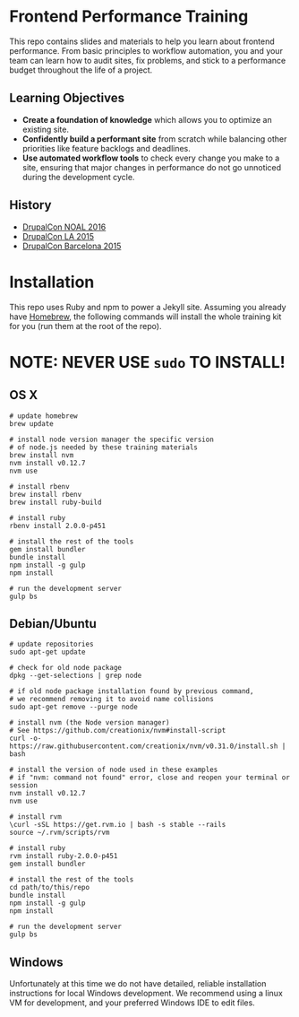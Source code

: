 # Frontend Performance Training

This repo contains slides and materials to help you learn about frontend performance. From basic principles to workflow automation, you and your team can learn how to audit sites, fix problems, and stick to a performance budget throughout the life of a project.

## Learning Objectives

- **Create a foundation of knowledge** which allows you to optimize an existing site.
- **Confidently build a performant site** from scratch while balancing other priorities like feature backlogs and deadlines.
- **Use automated workflow tools** to check every change you make to a site, ensuring that major changes in performance do not go unnoticed during the development cycle.

## History

* [DrupalCon NOAL 2016](https://events.drupal.org/neworleans2016/training/frontend-performance)
* [DrupalCon LA 2015](https://events.drupal.org/losangeles2015/training/frontend-performance-training)
* [DrupalCon Barcelona 2015](https://events.drupal.org/barcelona2015/training/frontend-performance-training)

# Installation

This repo uses Ruby and npm to power a Jekyll site. Assuming you already have [Homebrew](http://brew.sh/), the following commands will install the whole training kit for you (run them at the root of the repo).

# NOTE: NEVER USE `sudo` TO INSTALL!

## OS X

```
# update homebrew
brew update

# install node version manager the specific version
# of node.js needed by these training materials
brew install nvm
nvm install v0.12.7
nvm use

# install rbenv
brew install rbenv
brew install ruby-build

# install ruby
rbenv install 2.0.0-p451

# install the rest of the tools
gem install bundler
bundle install
npm install -g gulp
npm install

# run the development server
gulp bs
```

## Debian/Ubuntu

```
# update repositories
sudo apt-get update

# check for old node package
dpkg --get-selections | grep node

# if old node package installation found by previous command,
# we recommend removing it to avoid name collisions
sudo apt-get remove --purge node

# install nvm (the Node version manager)
# See https://github.com/creationix/nvm#install-script
curl -o- https://raw.githubusercontent.com/creationix/nvm/v0.31.0/install.sh | bash

# install the version of node used in these examples
# if "nvm: command not found" error, close and reopen your terminal or session
nvm install v0.12.7
nvm use

# install rvm
\curl -sSL https://get.rvm.io | bash -s stable --rails
source ~/.rvm/scripts/rvm

# install ruby
rvm install ruby-2.0.0-p451
gem install bundler

# install the rest of the tools
cd path/to/this/repo
bundle install
npm install -g gulp
npm install

# run the development server
gulp bs
```

## Windows

Unfortunately at this time we do not have detailed, reliable installation instructions for local Windows development. We recommend using a linux VM for development, and your preferred Windows IDE to edit files.
